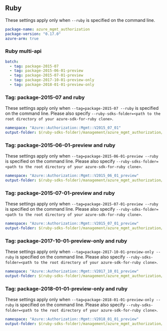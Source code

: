 ## Ruby

These settings apply only when `--ruby` is specified on the command line.

``` yaml
package-name: azure_mgmt_authorization
package-version: "0.17.0"
azure-arm: true  
```

### Ruby multi-api

``` yaml $(ruby) && $(multiapi)
batch:
  - tag: package-2015-07
  - tag: package-2015-06-01-preview
  - tag: package-2015-07-01-preview
  - tag: package-2017-10-01-preview-only
  - tag: package-2018-01-01-preview-only
```

### Tag: package-2015-07 and ruby

These settings apply only when `--tag=package-2015-07 --ruby` is specified on the command line.
Please also specify `--ruby-sdks-folder=<path to the root directory of your azure-sdk-for-ruby clone>`.

``` yaml $(tag) == 'package-2015-07' && $(ruby)
namespace: "Azure::Authorization::Mgmt::V2015_07_01"
output-folder: $(ruby-sdks-folder)/management/azure_mgmt_authorization/lib
```

### Tag: package-2015-06-01-preview and ruby

These settings apply only when `--tag=package-2015-06-01-preview --ruby` is specified on the command line.
Please also specify `--ruby-sdks-folder=<path to the root directory of your azure-sdk-for-ruby clone>`.

``` yaml $(tag) == 'package-2015-06-01-preview' && $(ruby)
namespace: "Azure::Authorization::Mgmt::V2015_06_01_preview"
output-folder: $(ruby-sdks-folder)/management/azure_mgmt_authorization/lib
```

### Tag: package-2015-07-01-preview and ruby

These settings apply only when `--tag=package-2015-07-01-preview --ruby` is specified on the command line.
Please also specify `--ruby-sdks-folder=<path to the root directory of your azure-sdk-for-ruby clone>`.

``` yaml $(tag) == 'package-2015-07-01-preview' && $(ruby)
namespace: "Azure::Authorization::Mgmt::V2015_07_01_preview"
output-folder: $(ruby-sdks-folder)/management/azure_mgmt_authorization/lib
```

### Tag: package-2017-10-01-preview-only and ruby

These settings apply only when `--tag=package-2017-10-01-preview-only --ruby` is specified on the command line.
Please also specify `--ruby-sdks-folder=<path to the root directory of your azure-sdk-for-ruby clone>`.

``` yaml $(tag) == 'package-2017-10-01-preview-only' && $(ruby)
namespace: "Azure::Authorization::Mgmt::V2017_10_01_preview"
output-folder: $(ruby-sdks-folder)/management/azure_mgmt_authorization/lib
```

### Tag: package-2018-01-01-preview-only and ruby

These settings apply only when `--tag=package-2018-01-01-preview-only --ruby` is specified on the command line.
Please also specify `--ruby-sdks-folder=<path to the root directory of your azure-sdk-for-ruby clone>`.

``` yaml $(tag) == 'package-2018-01-01-preview-only' && $(ruby)
namespace: "Azure::Authorization::Mgmt::V2018_01_01_preview"
output-folder: $(ruby-sdks-folder)/management/azure_mgmt_authorization/lib
```
